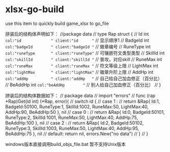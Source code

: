 # xlsx-go-build
use this item to quickly build game_xlsx to go_file

拼装后的结构体声明如下：
//package data
// type Rap struct {
//     Id              int     	`col:"id             " client:"id      "`	 //      显示顺序1
//     BadgeId         int     	`col:"badgeId        " client:"badgeId "`	 //       徽章编号
//     RuneType        int     	`col:"runeType       " client:"runeType"`	 //  可镶嵌符文类型类型
//     SkillId         int     	`col:"skillId        " client:"skillId "`	 // 普攻，对应skill
//     RuneMax         int     	`col:"runeMax        " client:"runeMax "`	 //     符文等级上限
//     LightMax        int     	`col:"lightMax       " client:"lightMax"`	 //     徽章升阶上限
//     AddHp           int     	`col:"addHp          " client:"addHp   "`	 // 自己给自己加血修正（百分比）
//     BeAddHp         int     	`col:"beAddHp        "`	 // 别人给自己加血修正（百分比）
// }


拼装后的结构体数据如下：
// package data
// import "errors" 
// func (rap *Rap)Get(id int) (*Rap, error){
//     switch id {
//         case 1 : 
//             return &Rap{ Id:1, BadgeId:50100, RuneType:1, SkillId:1002, RuneMax:50, LightMax:40, AddHp:90, BeAddHp:50 }, nil
//         case 0 : 
//             return &Rap{ Id:0, BadgeId:50101, RuneType:2, SkillId:1001, RuneMax:50, LightMax:40, AddHp:75, BeAddHp:100 }, nil
//         case 2 : 
//             return &Rap{ Id:2, BadgeId:50102, RuneType:3, SkillId:1003, RuneMax:50, LightMax:40, AddHp:95, BeAddHp:75 }, nil
//         default: return nil, errors.New("no data")
//     }
// }

windows版本直接调用build_objs_file.bat
暂不支持Unix版本